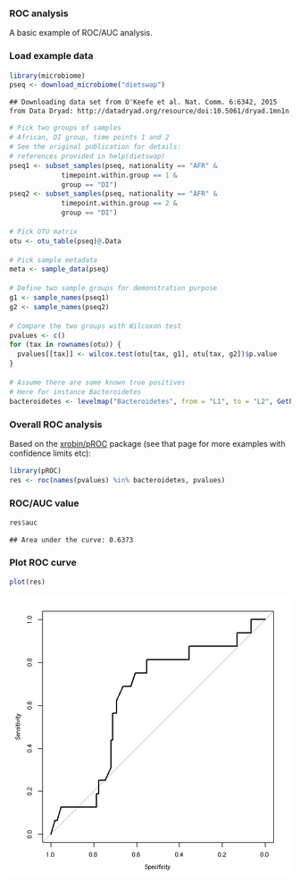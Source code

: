 ### ROC analysis

A basic example of ROC/AUC analysis.


### Load example data


```r
library(microbiome)
pseq <- download_microbiome("dietswap")
```

```
## Downloading data set from O'Keefe et al. Nat. Comm. 6:6342, 2015 from Data Dryad: http://datadryad.org/resource/doi:10.5061/dryad.1mn1n
```

```r
# Pick two groups of samples
# African, DI group, time points 1 and 2
# See the original publication for details: 
# references provided in help(dietswap)
pseq1 <- subset_samples(pseq, nationality == "AFR" & 
		     timepoint.within.group == 1 & 
		     group == "DI")
pseq2 <- subset_samples(pseq, nationality == "AFR" & 
		     timepoint.within.group == 2 & 
		     group == "DI")

# Pick OTU matrix
otu <- otu_table(pseq)@.Data

# Pick sample metadata
meta <- sample_data(pseq)

# Define two sample groups for demonstration purpose
g1 <- sample_names(pseq1)
g2 <- sample_names(pseq2)

# Compare the two groups with Wilcoxon test
pvalues <- c()
for (tax in rownames(otu)) {
  pvalues[[tax]] <- wilcox.test(otu[tax, g1], otu[tax, g2])$p.value
}

# Assume there are some known true positives 
# Here for instance Bacteroidetes
bacteroidetes <- levelmap("Bacteroidetes", from = "L1", to = "L2", GetPhylogeny("HITChip", "filtered"))$Bacteroidetes
```


### Overall ROC analysis 

Based on the [xrobin/pROC](https://github.com/xrobin/pROC) package
(see that page for more examples with confidence limits etc):


```r
library(pROC)
res <- roc(names(pvalues) %in% bacteroidetes, pvalues)
```


### ROC/AUC value


```r
res$auc
```

```
## Area under the curve: 0.6373
```


### Plot ROC curve


```r
plot(res)
```

![plot of chunk roc-example4](figure/roc-example4-1.png) 
